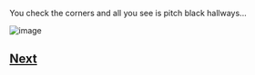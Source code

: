 You check the corners and all you see is pitch black hallways...

![image](https://user-images.githubusercontent.com/32097866/48243613-eabdea00-e3e9-11e8-8cff-9e871b241078.png)

## [Next](story1.8.2.md)